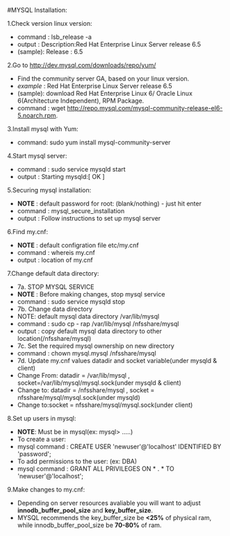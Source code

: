 #MYSQL Installation:


1.Check version linux version:
  - command : lsb_release -a
  - output  : Description:Red Hat Enterprise Linux Server release 6.5
  - (sample): Release    : 6.5

2.Go to <http://dev.mysql.com/downloads/repo/yum/>
  - Find the community server GA, based on your linux version.
  - *example* : Red Hat Enterprise Linux Server release 6.5
  - (sample): download Red Hat Enterprise Linux 6/ Oracle Linux 6(Architecture Independent), RPM Package.
  - command  : wget http://repo.mysql.com/mysql-community-release-el6-5.noarch.rpm. 

3.Install mysql with Yum:
  - command: sudo yum install mysql-community-server

4.Start mysql server:
  - command : sudo service mysqld start
  - output  : Starting mysqld:[ OK ]

5.Securing mysql installation:
  - **NOTE**    : default password for root: (blank/nothing) - just hit enter
  - command : mysql_secure_installation
  - output  : Follow instructions to set up mysql server

6.Find my.cnf:
  - **NOTE**    : default configration file etc/my.cnf
  - command : whereis my.cnf
  - output  : location of my.cnf

7.Change default data directory:
  - 7a. STOP MYSQL SERVICE
  - **NOTE**    : Before making changes, stop mysql service
  - command : sudo service mysqld stop
  - 7b. Change data directory
  - NOTE: default mysql data directory /var/lib/mysql
  - command : sudo cp - rap /var/lib/mysql /nfsshare/mysql
  - output  : copy default mysql data directory to other location(/nfsshare/mysql)
  - 7c. Set the required mysql ownership on new directory
  - command : chown mysql.mysql /nfsshare/mysql
  - 7d. Update my.cnf values datadir and socket variable(under mysqld & client)
  - Change From: datadir = /var/lib/mysql , socket=/var/lib/mysql/mysql.sock(under mysqld & client)
  - Change to: datadir = /nfsshare/mysql , socket = nfsshare/mysql/mysql.sock(under mysqld)
  - Change to:socket = nfsshare/mysql/mysql.sock(under client)

8.Set up users in mysql:
  - **NOTE**: Must be in mysql(ex: mysql> .....)
  - To create a user:
  - mysql command : CREATE USER 'newuser'@'localhost' IDENTIFIED BY 'password';
  - To add permissions to the user: (ex: DBA)
  - mysql command : GRANT ALL PRIVILEGES ON * . * TO 'newuser'@'localhost';

9.Make changes to my.cnf:
  - Depending on server resources avaliable you will want to adjust **innodb_buffer_pool_size** and **key_buffer_size**.
  - MYSQL recommends the key_buffer_size be **<25%** of physical ram, while innodb_buffer_pool_size be **70-80%** of ram.
